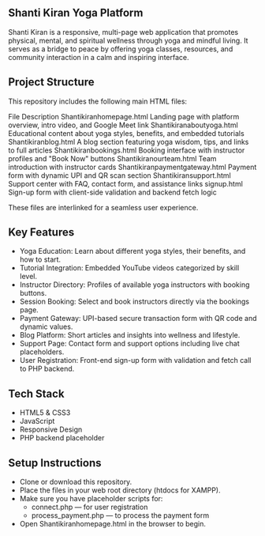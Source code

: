 ## Shanti Kiran Yoga Platform
Shanti Kiran is a responsive, multi-page web application that promotes physical, mental, and spiritual wellness through yoga and mindful living. It serves as a bridge to peace by offering yoga classes, resources, and community interaction in a calm and inspiring interface.

## Project Structure
This repository includes the following main HTML files:

File	Description
Shantikiranhomepage.html	Landing page with platform overview, intro video, and Google Meet link
Shantikiranaboutyoga.html	Educational content about yoga styles, benefits, and embedded tutorials
Shantikiranblog.html	A blog section featuring yoga wisdom, tips, and links to full articles
Shantikiranbookings.html	Booking interface with instructor profiles and "Book Now" buttons
Shantikiranourteam.html	Team introduction with instructor cards
Shantikiranpaymentgateway.html	Payment form with dynamic UPI and QR scan section
Shantikiransupport.html	Support center with FAQ, contact form, and assistance links
signup.html	Sign-up form with client-side validation and backend fetch logic

These files are interlinked for a seamless user experience.

## Key Features

- Yoga Education: Learn about different yoga styles, their benefits, and how to start.
- Tutorial Integration: Embedded YouTube videos categorized by skill level.
- Instructor Directory: Profiles of available yoga instructors with booking buttons.
- Session Booking: Select and book instructors directly via the bookings page.
- Payment Gateway: UPI-based secure transaction form with QR code and dynamic values.
- Blog Platform: Short articles and insights into wellness and lifestyle.
- Support Page: Contact form and support options including live chat placeholders.
- User Registration: Front-end sign-up form with validation and fetch call to PHP backend.

## Tech Stack
- HTML5 & CSS3 
- JavaScript 
- Responsive Design 
- PHP backend placeholder

## Setup Instructions

- Clone or download this repository.
- Place the files in your web root directory (htdocs for XAMPP).
- Make sure you have placeholder scripts for:
  - connect.php — for user registration
  - process_payment.php — to process the payment form
- Open Shantikiranhomepage.html in the browser to begin.

